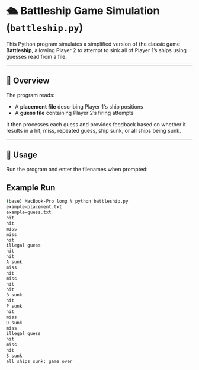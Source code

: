 # 🛳️ Battleship Game Simulation (`battleship.py`)

This Python program simulates a simplified version of the classic game **Battleship**, allowing Player 2 to attempt to sink all of Player 1’s ships using guesses read from a file.

---

## 📌 Overview

The program reads:
- A **placement file** describing Player 1's ship positions
- A **guess file** containing Player 2’s firing attempts

It then processes each guess and provides feedback based on whether it results in a hit, miss, repeated guess, ship sunk, or all ships being sunk.

---

## 🔧 Usage

Run the program and enter the filenames when prompted:

## Example Run
```bash
(base) MacBook-Pro long % python battleship.py 
example-placement.txt
example-guess.txt
hit
hit
miss
miss
hit
illegal guess
hit
hit
A sunk
miss
hit
miss
hit
hit
B sunk
hit
P sunk
hit
miss
D sunk
miss
illegal guess
hit
miss
hit
S sunk
all ships sunk: game over

